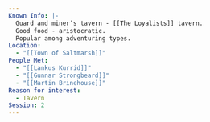 ```yaml
---
Known Info: |-
  Guard and miner’s tavern - [[The Loyalists]] tavern.
  Good food - aristocratic.
  Popular among adventuring types.
Location:
  - "[[Town of Saltmarsh]]"
People Met:
  - "[[Lankus Kurrid]]"
  - "[[Gunnar Strongbeard]]"
  - "[[Martin Brinehouse]]"
Reason for interest:
  - Tavern
Session: 2
---
```

